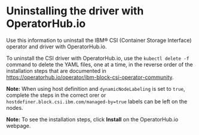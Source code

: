 # Uninstalling the driver with OperatorHub.io

Use this information to uninstall the IBM® CSI (Container Storage Interface) operator and driver with OperatorHub.io.

To uninstall the CSI driver with OperatorHub.io, use the `kubectl delete -f` command to delete the YAML files, one at a time, in the reverse order of the installation steps that are documented in  https://operatorhub.io/operator/ibm-block-csi-operator-community.

**Note:** When using host definition and `dynamicNodeLabeling` is set to `true`, complete the steps in the correct orer or `hostdefiner.block.csi.ibm.com/managed-by=true` labels can be left on the nodes.

**Note:** To see the installation steps, click **Install** on the OperatorHub.io webpage.